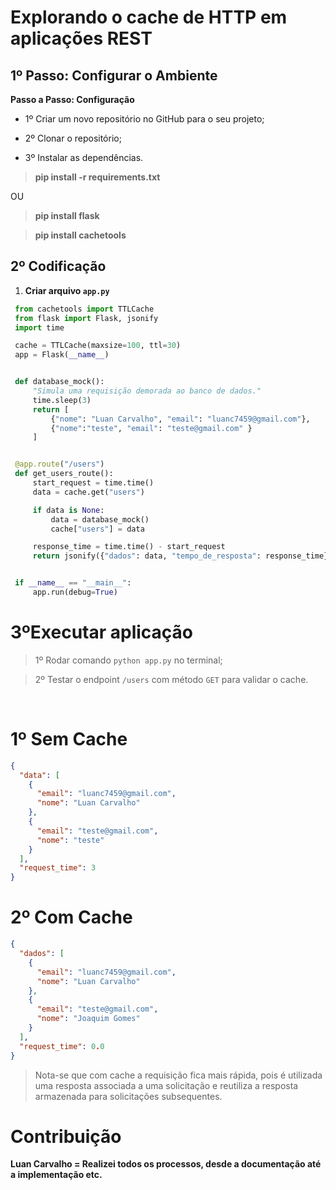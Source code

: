 # Explorando o cache de HTTP em aplicações REST

## 1º Passo: Configurar o Ambiente

**Passo a Passo: Configuração**

- 1º Criar um novo repositório no GitHub para o seu projeto;

- 2º Clonar o repositório;

- 3º Instalar as dependências.

> **pip install -r requirements.txt**

OU

> **pip install flask** <br/>

> **pip install cachetools**

## 2º Codificação

1. **Criar arquivo `app.py`**

```python
 from cachetools import TTLCache
 from flask import Flask, jsonify
 import time

 cache = TTLCache(maxsize=100, ttl=30)
 app = Flask(__name__)


 def database_mock():
     "Simula uma requisição demorada ao banco de dados."
     time.sleep(3)
     return [
         {"nome": "Luan Carvalho", "email": "luanc7459@gmail.com"},
         {"nome":"teste", "email": "teste@gmail.com" }
     ]


 @app.route("/users")
 def get_users_route():
     start_request = time.time()
     data = cache.get("users")

     if data is None:
         data = database_mock()
         cache["users"] = data

     response_time = time.time() - start_request
     return jsonify({"dados": data, "tempo_de_resposta": response_time})


 if __name__ == "__main__":
     app.run(debug=True)


```

# **3ºExecutar aplicação**

> 1º Rodar comando `python app.py` no terminal;
> <br/>

> 2º Testar o endpoint `/users` com método `GET` para validar o cache.

<br/>

# 1º **Sem Cache**

```json
{
  "data": [
    {
      "email": "luanc7459@gmail.com",
      "nome": "Luan Carvalho"
    },
    {
      "email": "teste@gmail.com",
      "nome": "teste"
    }
  ],
  "request_time": 3
}
```

# 2º **Com Cache**

```json
{
  "dados": [
    {
      "email": "luanc7459@gmail.com",
      "nome": "Luan Carvalho"
    },
    {
      "email": "teste@gmail.com",
      "nome": "Joaquim Gomes"
    }
  ],
  "request_time": 0.0
}
```

> Nota-se que com cache a requisição fica mais rápida, pois é utilizada uma resposta associada a uma solicitação e reutiliza a resposta armazenada para solicitações subsequentes.

# Contribuição

**Luan Carvalho = Realizei todos os processos, desde a documentação até a implementação etc.**
